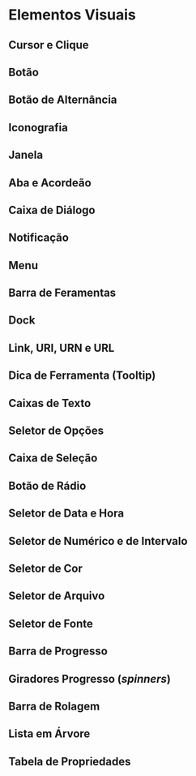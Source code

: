 
# Elementos Visuais

## Cursor e Clique

## Botão

## Botão de Alternância

## Iconografia

## Janela

## Aba e Acordeão

## Caixa de Diálogo

## Notificação

## Menu

## Barra de Feramentas

## Dock

## Link, URI, URN e URL

## Dica de Ferramenta (Tooltip)

## Caixas de Texto

## Seletor de Opções

## Caixa de Seleção

## Botão de Rádio

## Seletor de Data e Hora

## Seletor de Numérico e de Intervalo

## Seletor de Cor

## Seletor de Arquivo

## Seletor de Fonte

## Barra de Progresso

## Giradores Progresso (<em>spinners</em>)

## Barra de Rolagem

## Lista em Árvore

## Tabela de Propriedades
